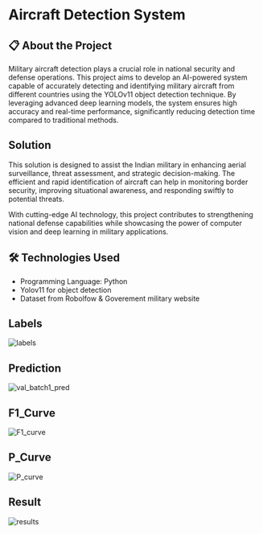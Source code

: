 # Aircraft Detection System
## 📋 About the Project
Military aircraft detection plays a crucial role in national security and defense operations. This project aims to develop an AI-powered system capable of accurately detecting and identifying military aircraft from different countries using the YOLOv11 object detection technique. By leveraging advanced deep learning models, the system ensures high accuracy and real-time performance, significantly reducing detection time compared to traditional methods.

## Solution

This solution is designed to assist the Indian military in enhancing aerial surveillance, threat assessment, and strategic decision-making. The efficient and rapid identification of aircraft can help in monitoring border security, improving situational awareness, and responding swiftly to potential threats.

With cutting-edge AI technology, this project contributes to strengthening national defense capabilities while showcasing the power of computer vision and deep learning in military applications.
## 🛠 Technologies Used

- Programming Language: Python
- Yolov11 for object detection
- Dataset from Robolfow & Goverement military website

## Labels

![labels](https://github.com/user-attachments/assets/1040f412-1e55-46a0-b683-5c6297665e17)

## Prediction 
![val_batch1_pred](https://github.com/user-attachments/assets/d4271fe3-3bd1-4ea3-b7da-6f70754cd3e9)

## F1_Curve
![F1_curve](https://github.com/user-attachments/assets/418f1837-5e36-4f81-9aba-fd0346fdf746)

## P_Curve


![P_curve](https://github.com/user-attachments/assets/1ef9870b-f333-420b-a5c2-7e53dc5620a8)

## Result


![results](https://github.com/user-attachments/assets/bed9d1bd-0e96-4a58-86da-ea0ad05878f4)
